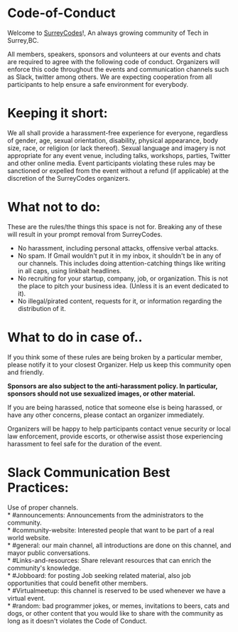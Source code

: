 # Code-of-Conduct

Welcome to <a href="http://surreycodes.com">SurreyCodes</a>!, An always growing community of Tech in Surrey,BC.

All members, speakers, sponsors and volunteers at our events and chats are required to agree with the following code of conduct. Organizers will enforce this code throughout the events and communication channels such as Slack, twitter among others. We are expecting cooperation from all participants to help ensure a safe environment for everybody.

# Keeping it short:

We all shall provide a harassment-free experience for everyone, regardless of gender, age, sexual orientation, disability, physical appearance, body size, race, or religion (or lack thereof). Sexual language and imagery is not appropriate for any event venue, including talks, workshops, parties, Twitter and other online media. Event participants violating these rules may be sanctioned or expelled from the event without a refund (if applicable) at the discretion of the SurreyCodes organizers.

# What not to do:

These are the rules/the things this space is not for. Breaking any of these will result in your prompt removal from SurreyCodes.


* No harassment, including personal attacks, offensive verbal attacks.<br>
* No spam. If Gmail wouldn't put it in my inbox, it shouldn't be in any of our channels. This includes doing attention-catching things like writing in all caps, using linkbait headlines.<br>
* No recruiting for your startup, company, job, or organization. This is not the place to pitch your business idea. (Unless it is an event dedicated to it).<br>
* No illegal/pirated content, requests for it, or information regarding the distribution of it.<br>

# What to do in case of..

If you think some of these rules are being broken by a particular member, please notify it to your closest Organizer. Help us keep this community open and friendly.

<strong>Sponsors are also subject to the anti-harassment policy. In particular, sponsors should not use sexualized images, or other material.</strong>

If you are being harassed, notice that someone else is being harassed, or have any other concerns, please contact an organizer immediately.

Organizers will be happy to help participants contact venue security or local law enforcement, provide escorts, or otherwise assist those experiencing harassment to feel safe for the duration of the event.

# Slack Communication Best Practices: 

Use of proper channels.<br>* #announcements: Announcements from the administrators to the community.<br>* #community-website: Interested people that want to be part of a real world website.<br>* #general: our main channel, all introductions are done on this channel, and mayor public conversations.<br>* #Links-and-resources: Share relevant resources that can enrich the community's knowledge.<br>* #Jobboard: for posting Job seeking related material, also job opportunities that could benefit other members.<br>* #Virtualmeetup: this channel is reserved to be used whenever we have a virtual event. <br>* #random: bad programmer jokes, or memes, invitations to beers, cats and dogs, or other content that you would like to share with the community as long as it doesn't violates the Code of Conduct.
